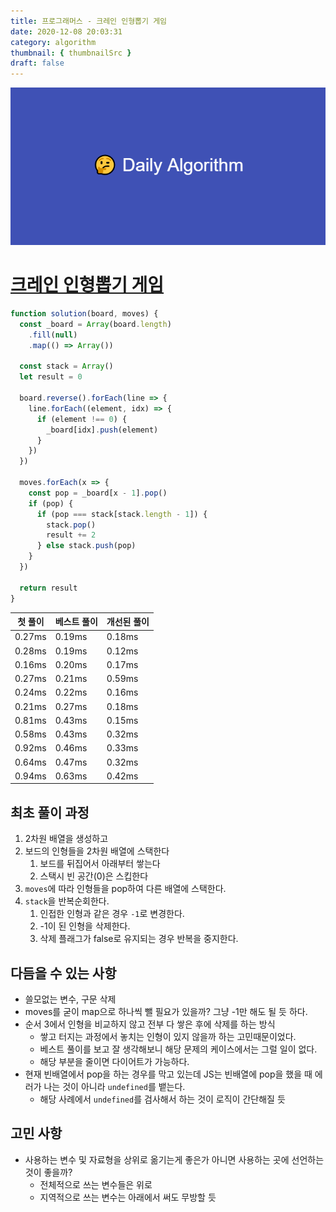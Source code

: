 ```yaml
---
title: 프로그래머스 - 크레인 인형뽑기 게임
date: 2020-12-08 20:03:31
category: algorithm
thumbnail: { thumbnailSrc }
draft: false
---
```


![picture 22](images/2021-03-09/ba0118f82c0feeca7e76871c011166f54043143d3dd0994493963b5334b3472f.png)

# [크레인 인형뽑기 게임](https://programmers.co.kr/learn/courses/30/lessons/64061?language=javascript)

```js
function solution(board, moves) {
  const _board = Array(board.length)
    .fill(null)
    .map(() => Array())

  const stack = Array()
  let result = 0

  board.reverse().forEach(line => {
    line.forEach((element, idx) => {
      if (element !== 0) {
        _board[idx].push(element)
      }
    })
  })

  moves.forEach(x => {
    const pop = _board[x - 1].pop()
    if (pop) {
      if (pop === stack[stack.length - 1]) {
        stack.pop()
        result += 2
      } else stack.push(pop)
    }
  })

  return result
}
```

| 첫 풀이 | 베스트 풀이 | 개선된 풀이 |
| ------- | ----------- | ----------- |
| 0.27ms  | 0.19ms      | 0.18ms      |
| 0.28ms  | 0.19ms      | 0.12ms      |
| 0.16ms  | 0.20ms      | 0.17ms      |
| 0.27ms  | 0.21ms      | 0.59ms      |
| 0.24ms  | 0.22ms      | 0.16ms      |
| 0.21ms  | 0.27ms      | 0.18ms      |
| 0.81ms  | 0.43ms      | 0.15ms      |
| 0.58ms  | 0.43ms      | 0.32ms      |
| 0.92ms  | 0.46ms      | 0.33ms      |
| 0.64ms  | 0.47ms      | 0.32ms      |
| 0.94ms  | 0.63ms      | 0.42ms      |

## 최초 풀이 과정

1. 2차원 배열을 생성하고
2. 보드의 인형들을 2차원 배열에 스택한다
   1. 보드를 뒤집어서 아래부터 쌓는다
   2. 스택시 빈 공간(0)은 스킵한다
3. `moves`에 따라 인형들을 pop하여 다른 배열에 스택한다.
4. `stack`을 반복순회한다.
   1. 인접한 인형과 같은 경우 `-1`로 변경한다.
   2. -1이 된 인형을 삭제한다.
   3. 삭제 플래그가 false로 유지되는 경우 반복을 중지한다.

## 다듬을 수 있는 사항

- 쓸모없는 변수, 구문 삭제
- moves를 굳이 map으로 하나씩 뺄 필요가 있을까? 그냥 -1만 해도 될 듯 하다.
- 순서 3에서 인형을 비교하지 않고 전부 다 쌓은 후에 삭제를 하는 방식
  - 쌓고 터지는 과정에서 놓치는 인형이 있지 않을까 하는 고민때문이었다.
  - 베스트 풀이를 보고 잘 생각해보니 해당 문제의 케이스에서는 그럴 일이 없다.
  - 해당 부분을 줄이면 다이어트가 가능하다.
- 현재 빈배열에서 pop을 하는 경우를 막고 있는데 JS는 빈배열에 pop을 했을 때 에러가 나는 것이 아니라 `undefined`를 뱉는다.
  - 해당 사례에서 `undefined`를 검사해서 하는 것이 로직이 간단해질 듯

## 고민 사항

- 사용하는 변수 및 자료형을 상위로 옮기는게 좋은가 아니면 사용하는 곳에 선언하는 것이 좋을까?
  - 전체적으로 쓰는 변수들은 위로
  - 지역적으로 쓰는 변수는 아래에서 써도 무방할 듯
